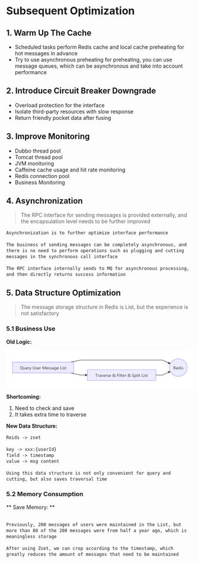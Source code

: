 # Subsequent Optimization

## 1. Warm Up The Cache

* Scheduled tasks perform Redis cache and local cache preheating for hot messages in advance
* Try to use asynchronous preheating for preheating, you can use message queues, which can be asynchronous and take into account performance

## 2. Introduce Circuit Breaker Downgrade

* Overload protection for the interface
* Isolate third-party resources with slow response
* Return friendly pocket data after fusing

## 3. Improve Monitoring

* Dubbo thread pool
* Tomcat thread pool
* JVM monitoring
* Caffeine cache usage and hit rate monitoring
* Redis connection pool
* Business Monitoring

## 4. Asynchronization
> The RPC interface for sending messages is provided externally, and the encapsulation level needs to be further improved

```
Asynchronization is to further optimize interface performance

The business of sending messages can be completely asynchronous, and there is no need to perform operations such as plugging and cutting messages in the synchronous call interface

The RPC interface internally sends to MQ for asynchronous processing, and then directly returns success information
```

## 5. Data Structure Optimization
> The message storage structure in Redis is List, but the experience is not satisfactory

### 5.1 Business Use

**Old Logic:**

![Feed Streaming Design (5) - Business Use](../../Material/image/Feed%20Streaming%20Design%20(5)%20-%20Business%20Use.png)

**Shortcoming:**
1. Need to check and save
2. It takes extra time to traverse

**New Data Structure:**

```
Reids -> zset

key -> xxx:{userId}
field -> timestamp
value -> msg content

Using this data structure is not only convenient for query and cutting, but also saves traversal time
```

### 5.2 Memory Consumption

** Save Memory: **

```

Previously, 200 messages of users were maintained in the List, but more than 80 of the 200 messages were from half a year ago, which is meaningless storage

After using Zset, we can crop according to the timestamp, which greatly reduces the amount of messages that need to be maintained
```